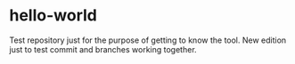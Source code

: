 # hello-world
Test repository just for the purpose of getting to know the tool.
New edition just to test commit and branches working together.
